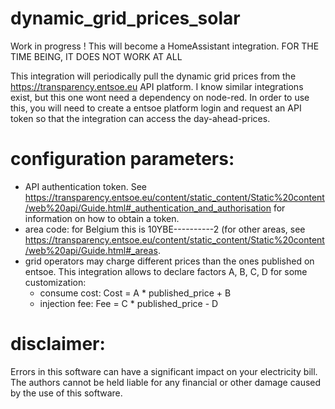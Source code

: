 # dynamic_grid_prices_solar


Work in progress ! This will become a HomeAssistant integration. FOR THE TIME BEING, IT DOES NOT WORK AT ALL

This integration will periodically pull the dynamic grid prices from the https://transparency.entsoe.eu API platform.
I know similar integrations exist, but this one wont need a dependency on node-red.
In order to use this, you will need to create a entsoe platform login and request an API token so that the integration can access the day-ahead-prices.


# configuration parameters:
- API authentication token. See https://transparency.entsoe.eu/content/static_content/Static%20content/web%20api/Guide.html#_authentication_and_authorisation for information on how to obtain a token.
- area code: for Belgium this is 10YBE----------2 (for other areas, see https://transparency.entsoe.eu/content/static_content/Static%20content/web%20api/Guide.html#_areas.
- grid operators may charge different prices than the ones published on entsoe. This integration allows to declare factors A, B, C, D for some customization:
  - consume cost: Cost = A * published_price + B
  - injection fee:  Fee = C * published_price - D



 # disclaimer:
 Errors in this software can have a significant impact on your electricity bill.
 The authors cannot be held liable for any financial or other damage caused by the use of this software. 
